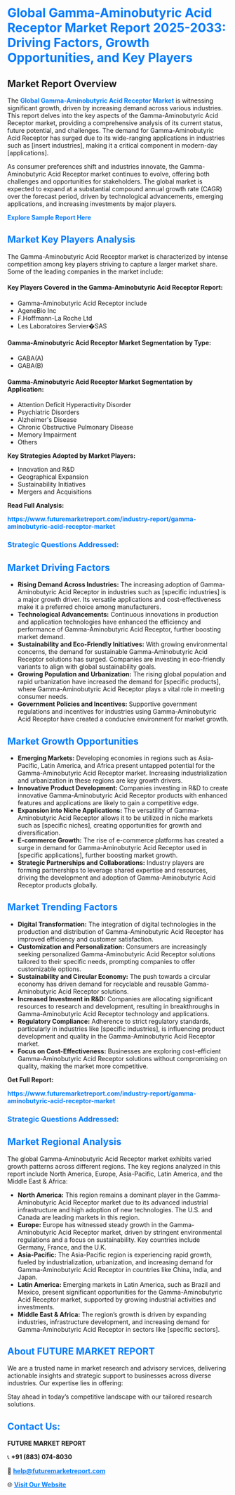 <h1 style="color: #007BFF;">Global Gamma-Aminobutyric Acid Receptor Market Report 2025-2033: Driving Factors, Growth Opportunities, and Key Players</h1>

<section id="overview">
<h2>Market Report Overview</h2>
<p>The <a href="https://www.futuremarketreport.com/industry-report/gamma-aminobutyric-acid-receptor-market" style="color: #007BFF; text-decoration: none;"><strong>Global Gamma-Aminobutyric Acid Receptor Market</strong></a> is witnessing significant growth, driven by increasing demand across various industries. This report delves into the key aspects of the Gamma-Aminobutyric Acid Receptor market, providing a comprehensive analysis of its current status, future potential, and challenges. The demand for Gamma-Aminobutyric Acid Receptor has surged due to its wide-ranging applications in industries such as [insert industries], making it a critical component in modern-day [applications].</p>
<p>As consumer preferences shift and industries innovate, the Gamma-Aminobutyric Acid Receptor market continues to evolve, offering both challenges and opportunities for stakeholders. The global market is expected to expand at a substantial compound annual growth rate (CAGR) over the forecast period, driven by technological advancements, emerging applications, and increasing investments by major players.</p>
</section>

<section id="overview">
<p><a href="https://www.futuremarketreport.com/request-sample/reportId=99148" style="color: #007BFF; text-decoration: none;"><strong>Explore Sample Report Here</strong></a></p>
</section>

<section id="key-players">
<h2 style="color: #007BFF;">Market Key Players Analysis</h2>
<p>The Gamma-Aminobutyric Acid Receptor market is characterized by intense competition among key players striving to capture a larger market share. Some of the leading companies in the market include:</p>
<h4>Key Players Covered in the Gamma-Aminobutyric Acid Receptor Report:</h4>
<ul><li>Gamma-Aminobutyric Acid Receptor include</li><li>AgeneBio Inc</li><li>F.Hoffmann-La Roche Ltd</li><li>Les Laboratoires Servier�SAS</li></ul>
<h4>Gamma-Aminobutyric Acid Receptor Market Segmentation by Type:</h4>
<ul><li>GABA(A)</li><li>GABA(B)</li></ul>

<h4>Gamma-Aminobutyric Acid Receptor Market Segmentation by Application:</h4>
<ul><li>Attention Deficit Hyperactivity Disorder</li><li>Psychiatric Disorders</li><li>Alzheimer&#039;s Disease</li><li>Chronic Obstructive Pulmonary Disease</li><li>Memory Impairment</li><li>Others</li></ul>
<p><strong>Key Strategies Adopted by Market Players:</strong></p>
<ul>
<li>Innovation and R&D</li>
<li>Geographical Expansion</li>
<li>Sustainability Initiatives</li>
<li>Mergers and Acquisitions</li>
</ul>
</section>

<section>
<p><strong>Read Full Analysis: </strong></p><a href="https://www.futuremarketreport.com/industry-report/gamma-aminobutyric-acid-receptor-market" style="color: #007BFF; text-decoration: none;"><strong>https://www.futuremarketreport.com/industry-report/gamma-aminobutyric-acid-receptor-market</strong></a>
<h3 style="color: #007BFF;">Strategic Questions Addressed:</h3>
</section>

<section id="driving-factors">
<h2 style="color: #007BFF;">Market Driving Factors</h2>
<ul>
<li><strong>Rising Demand Across Industries:</strong> The increasing adoption of Gamma-Aminobutyric Acid Receptor in industries such as [specific industries] is a major growth driver. Its versatile applications and cost-effectiveness make it a preferred choice among manufacturers.</li>
<li><strong>Technological Advancements:</strong> Continuous innovations in production and application technologies have enhanced the efficiency and performance of Gamma-Aminobutyric Acid Receptor, further boosting market demand.</li>
<li><strong>Sustainability and Eco-Friendly Initiatives:</strong> With growing environmental concerns, the demand for sustainable Gamma-Aminobutyric Acid Receptor solutions has surged. Companies are investing in eco-friendly variants to align with global sustainability goals.</li>
<li><strong>Growing Population and Urbanization:</strong> The rising global population and rapid urbanization have increased the demand for [specific products], where Gamma-Aminobutyric Acid Receptor plays a vital role in meeting consumer needs.</li>
<li><strong>Government Policies and Incentives:</strong> Supportive government regulations and incentives for industries using Gamma-Aminobutyric Acid Receptor have created a conducive environment for market growth.</li>
</ul>
</section>

<section id="growth-opportunities">
<h2 style="color: #007BFF;">Market Growth Opportunities</h2>
<ul>
<li><strong>Emerging Markets:</strong> Developing economies in regions such as Asia-Pacific, Latin America, and Africa present untapped potential for the Gamma-Aminobutyric Acid Receptor market. Increasing industrialization and urbanization in these regions are key growth drivers.</li>
<li><strong>Innovative Product Development:</strong> Companies investing in R&D to create innovative Gamma-Aminobutyric Acid Receptor products with enhanced features and applications are likely to gain a competitive edge.</li>
<li><strong>Expansion into Niche Applications:</strong> The versatility of Gamma-Aminobutyric Acid Receptor allows it to be utilized in niche markets such as [specific niches], creating opportunities for growth and diversification.</li>
<li><strong>E-commerce Growth:</strong> The rise of e-commerce platforms has created a surge in demand for Gamma-Aminobutyric Acid Receptor used in [specific applications], further boosting market growth.</li>
<li><strong>Strategic Partnerships and Collaborations:</strong> Industry players are forming partnerships to leverage shared expertise and resources, driving the development and adoption of Gamma-Aminobutyric Acid Receptor products globally.</li>
</ul>
</section>

<section id="trending-factors">
<h2 style="color: #007BFF;">Market Trending Factors</h2>
<ul>
<li><strong>Digital Transformation:</strong> The integration of digital technologies in the production and distribution of Gamma-Aminobutyric Acid Receptor has improved efficiency and customer satisfaction.</li>
<li><strong>Customization and Personalization:</strong> Consumers are increasingly seeking personalized Gamma-Aminobutyric Acid Receptor solutions tailored to their specific needs, prompting companies to offer customizable options.</li>
<li><strong>Sustainability and Circular Economy:</strong> The push towards a circular economy has driven demand for recyclable and reusable Gamma-Aminobutyric Acid Receptor solutions.</li>
<li><strong>Increased Investment in R&D:</strong> Companies are allocating significant resources to research and development, resulting in breakthroughs in Gamma-Aminobutyric Acid Receptor technology and applications.</li>
<li><strong>Regulatory Compliance:</strong> Adherence to strict regulatory standards, particularly in industries like [specific industries], is influencing product development and quality in the Gamma-Aminobutyric Acid Receptor market.</li>
<li><strong>Focus on Cost-Effectiveness:</strong> Businesses are exploring cost-efficient Gamma-Aminobutyric Acid Receptor solutions without compromising on quality, making the market more competitive.</li>
</ul>
</section>

<section>
<p><strong>Get Full Report: </strong></p><a href="https://www.futuremarketreport.com/industry-report/gamma-aminobutyric-acid-receptor-market" style="color: #007BFF; text-decoration: none;"><strong>https://www.futuremarketreport.com/industry-report/gamma-aminobutyric-acid-receptor-market</strong></a>
<h3 style="color: #007BFF;">Strategic Questions Addressed:</h3>
</section>


<section id="regional-analysis">
<h2 style="color: #007BFF;">Market Regional Analysis</h2>
<p>The global Gamma-Aminobutyric Acid Receptor market exhibits varied growth patterns across different regions. The key regions analyzed in this report include North America, Europe, Asia-Pacific, Latin America, and the Middle East & Africa:</p>
<ul>
<li><strong>North America:</strong> This region remains a dominant player in the Gamma-Aminobutyric Acid Receptor market due to its advanced industrial infrastructure and high adoption of new technologies. The U.S. and Canada are leading markets in this region.</li>
<li><strong>Europe:</strong> Europe has witnessed steady growth in the Gamma-Aminobutyric Acid Receptor market, driven by stringent environmental regulations and a focus on sustainability. Key countries include Germany, France, and the U.K.</li>
<li><strong>Asia-Pacific:</strong> The Asia-Pacific region is experiencing rapid growth, fueled by industrialization, urbanization, and increasing demand for Gamma-Aminobutyric Acid Receptor in countries like China, India, and Japan.</li>
<li><strong>Latin America:</strong> Emerging markets in Latin America, such as Brazil and Mexico, present significant opportunities for the Gamma-Aminobutyric Acid Receptor market, supported by growing industrial activities and investments.</li>
<li><strong>Middle East & Africa:</strong> The region’s growth is driven by expanding industries, infrastructure development, and increasing demand for Gamma-Aminobutyric Acid Receptor in sectors like [specific sectors].</li>
</ul>
</section>

<footer>
<h2 style="color: #007BFF;">About FUTURE MARKET REPORT</h2>
<p>We are a trusted name in market research and advisory services, delivering actionable insights and strategic support to businesses across diverse industries. Our expertise lies in offering:</p>

<p>Stay ahead in today’s competitive landscape with our tailored research solutions.</p>

<h2 style="color: #007BFF;">Contact Us:</h2>
<p><strong>FUTURE MARKET REPORT</strong></p>
<p>📞 <strong>+91 (883) 074-8030</strong></p>
<p>📧 <strong><a href="mailto:help@futuremarketreport.com" style="color: #007BFF;">help@futuremarketreport.com</a></strong></p>
<p>🌐 <strong><a href="https://www.futuremarketreport.com/" style="color: #007BFF;">Visit Our Website</a></strong></p>
</footer>